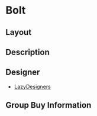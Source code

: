 # Bolt

## Layout

## Description

## Designer
 - [LazyDesigners](https://lazydesigners.cn/)

## Group Buy Information
